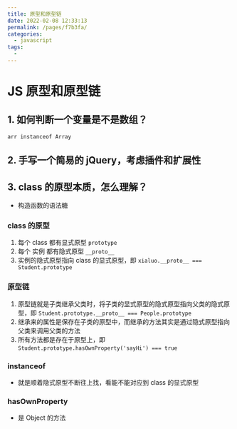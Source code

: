 ```yaml
---
title: 原型和原型链
date: 2022-02-08 12:33:13
permalink: /pages/f7b3fa/
categories:
  - javascript
tags:
  - 
---
```

# JS 原型和原型链

## 1. 如何判断一个变量是不是数组？

`arr instanceof Array`

## 2. 手写一个简易的 jQuery，考虑插件和扩展性

## 3. class 的原型本质，怎么理解？

-   构造函数的语法糖

### class 的原型

1. 每个 class 都有显式原型 `prototype`
2. 每个 实例 都有隐式原型 `__proto__`
3. 实例的隐式原型指向 class 的显式原型，即 `xialuo.__proto__ === Student.prototype`

### 原型链

1. 原型链就是子类继承父类时，将子类的显式原型的隐式原型指向父类的隐式原型，即 `Student.prototype.__proto__ === People.prototype`
2. 继承来的属性是保存在子类的原型中，而继承的方法其实是通过隐式原型指向父类来调用父类的方法
3. 所有方法都是存在于原型上，即 `Student.prototype.hasOwnProperty('sayHi') === true`

### instanceof

-   就是顺着隐式原型不断往上找，看能不能对应到 class 的显式原型

### hasOwnProperty

-   是 Object 的方法
